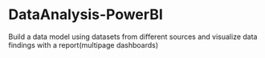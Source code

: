 # DataAnalysis-PowerBI
Build a data model using datasets from different sources and visualize data findings with a report(multipage dashboards)
